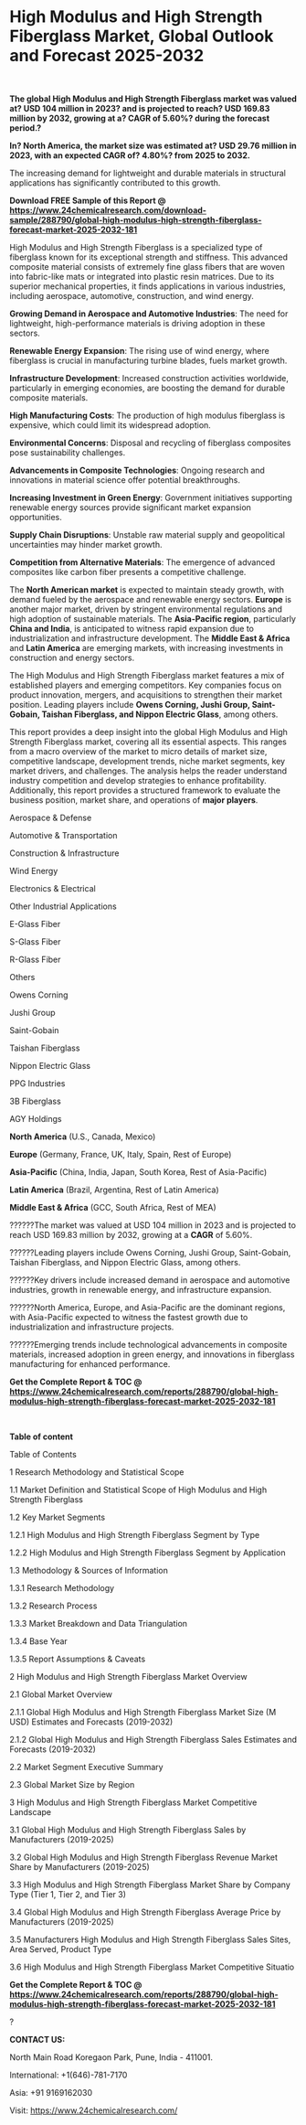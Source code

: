 <h1>High Modulus and High Strength Fiberglass Market, Global Outlook and Forecast 2025-2032</h1><br/><p><span style="font-size:14px"><strong>The global High Modulus and High Strength Fiberglass market was valued at? USD 104 million in 2023? and is projected to reach? USD 169.83 million by 2032, growing at a? <strong>CAGR</strong> of 5.60%? during the forecast period.? </strong></span></p>
 
 
 
 <p><span style="font-size:14px"><strong>In? North America, the market size was estimated at? USD 29.76 million in 2023, with an expected <strong>CAGR</strong> of? 4.80%? from 2025 to 2032.</strong></span></p>
 
 
 
 <p><span style="font-size:14px">The increasing demand for lightweight and durable materials in structural applications has significantly contributed to this growth.</span></p>
 
 
 
 <div><b>Download FREE Sample of this Report @ <a href="https://www.24chemicalresearch.com/download-sample/288790/global-high-modulus-high-strength-fiberglass-forecast-market-2025-2032-181">https://www.24chemicalresearch.com/download-sample/288790/global-high-modulus-high-strength-fiberglass-forecast-market-2025-2032-181</a></b></div>
 
 
 
 <p><span style="font-size:14px">High Modulus and High Strength Fiberglass is a specialized type of fiberglass known for its exceptional strength and stiffness. This advanced composite material consists of extremely fine glass fibers that are woven into fabric-like mats or integrated into plastic resin matrices. Due to its superior mechanical properties, it finds applications in various industries, including aerospace, automotive, construction, and wind energy.</span></p>
 
 
 
 <p><span style="font-size:14px"><strong>Growing Demand in Aerospace and Automotive Industries</strong>: The need for lightweight, high-performance materials is driving adoption in these sectors.</span></p>
 
 
 
 <p><span style="font-size:14px"><strong>Renewable Energy Expansion</strong>: The rising use of wind energy, where fiberglass is crucial in manufacturing turbine blades, fuels market growth.</span></p>
 
 
 
 <p><span style="font-size:14px"><strong>Infrastructure Development</strong>: Increased construction activities worldwide, particularly in emerging economies, are boosting the demand for durable composite materials.</span></p>
 
 
 
 <p><span style="font-size:14px"><strong>High Manufacturing Costs</strong>: The production of high modulus fiberglass is expensive, which could limit its widespread adoption.</span></p>
 
 
 
 <p><span style="font-size:14px"><strong>Environmental Concerns</strong>: Disposal and recycling of fiberglass composites pose sustainability challenges.</span></p>
 
 
 
 <p><span style="font-size:14px"><strong>Advancements in Composite Technologies</strong>: Ongoing research and innovations in material science offer potential breakthroughs.</span></p>
 
 
 
 <p><span style="font-size:14px"><strong>Increasing Investment in Green Energy</strong>: Government initiatives supporting renewable energy sources provide significant market expansion opportunities.</span></p>
 
 
 
 <p><span style="font-size:14px"><strong>Supply Chain Disruptions</strong>: Unstable raw material supply and geopolitical uncertainties may hinder market growth.</span></p>
 
 
 
 <p><span style="font-size:14px"><strong>Competition from Alternative Materials</strong>: The emergence of advanced composites like carbon fiber presents a competitive challenge.</span></p>
 
 
 
 <p><span style="font-size:14px">The <strong>North American market</strong> is expected to maintain steady growth, with demand fueled by the aerospace and renewable energy sectors. <strong>Europe</strong> is another major market, driven by stringent environmental regulations and high adoption of sustainable materials. The <strong>Asia-Pacific region</strong>, particularly <strong>China and India</strong>, is anticipated to witness rapid expansion due to industrialization and infrastructure development. The <strong>Middle East & Africa</strong> and <strong>Latin America</strong> are emerging markets, with increasing investments in construction and energy sectors.</span></p>
 
 
 
 <p><span style="font-size:14px">The High Modulus and High Strength Fiberglass market features a mix of established players and emerging competitors. Key companies focus on product innovation, mergers, and acquisitions to strengthen their market position. Leading players include <strong>Owens Corning, Jushi Group, Saint-Gobain, Taishan Fiberglass, and Nippon Electric Glass</strong>, among others.</span></p>
 
 
 
 <p><span style="font-size:14px">This report provides a deep insight into the global High Modulus and High Strength Fiberglass market, covering all its essential aspects. This ranges from a macro overview of the market to micro details of market size, competitive landscape, development trends, niche market segments, key market drivers, and challenges. The analysis helps the reader understand industry competition and develop strategies to enhance profitability. Additionally, this report provides a structured framework to evaluate the business position, market share, and operations of <strong>major players</strong>.</span></p>
 
 
 
 <p><span style="font-size:14px">Aerospace & Defense</span></p>
 
 
 
 <p><span style="font-size:14px">Automotive & Transportation</span></p>
 
 
 
 <p><span style="font-size:14px">Construction & Infrastructure</span></p>
 
 
 
 <p><span style="font-size:14px">Wind Energy</span></p>
 
 
 
 <p><span style="font-size:14px">Electronics & Electrical</span></p>
 
 
 
 <p><span style="font-size:14px">Other Industrial Applications</span></p>
 
 
 
 <p><span style="font-size:14px">E-Glass Fiber</span></p>
 
 
 
 <p><span style="font-size:14px">S-Glass Fiber</span></p>
 
 
 
 <p><span style="font-size:14px">R-Glass Fiber</span></p>
 
 
 
 <p><span style="font-size:14px">Others</span></p>
 
 
 
 <p><span style="font-size:14px">Owens Corning</span></p>
 
 
 
 <p><span style="font-size:14px">Jushi Group</span></p>
 
 
 
 <p><span style="font-size:14px">Saint-Gobain</span></p>
 
 
 
 <p><span style="font-size:14px">Taishan Fiberglass</span></p>
 
 
 
 <p><span style="font-size:14px">Nippon Electric Glass</span></p>
 
 
 
 <p><span style="font-size:14px">PPG Industries</span></p>
 
 
 
 <p><span style="font-size:14px">3B Fiberglass</span></p>
 
 
 
 <p><span style="font-size:14px">AGY Holdings</span></p>
 
 
 
 <p><span style="font-size:14px"><strong>North America</strong> (U.S., Canada, Mexico)</span></p>
 
 
 
 <p><span style="font-size:14px"><strong>Europe</strong> (Germany, France, UK, Italy, Spain, Rest of Europe)</span></p>
 
 
 
 <p><span style="font-size:14px"><strong>Asia-Pacific</strong> (China, India, Japan, South Korea, Rest of Asia-Pacific)</span></p>
 
 
 
 <p><span style="font-size:14px"><strong>Latin America</strong> (Brazil, Argentina, Rest of Latin America)</span></p>
 
 
 
 <p><span style="font-size:14px"><strong>Middle East & Africa</strong> (GCC, South Africa, Rest of MEA)</span></p>
 
 
 
 <p><span style="font-size:14px">??????The market was valued at USD 104 million in 2023 and is projected to reach USD 169.83 million by 2032, growing at a <strong>CAGR</strong> of 5.60%.</span></p>
 
 
 
 <p><span style="font-size:14px">??????Leading players include Owens Corning, Jushi Group, Saint-Gobain, Taishan Fiberglass, and Nippon Electric Glass, among others.</span></p>
 
 
 
 <p><span style="font-size:14px">??????Key drivers include increased demand in aerospace and automotive industries, growth in renewable energy, and infrastructure expansion.</span></p>
 
 
 
 <p><span style="font-size:14px">??????North America, Europe, and Asia-Pacific are the dominant regions, with Asia-Pacific expected to witness the fastest growth due to industrialization and infrastructure projects.</span></p>
 
 
 
 <p><span style="font-size:14px">??????Emerging trends include technological advancements in composite materials, increased adoption in green energy, and innovations in fiberglass manufacturing for enhanced performance.</span></p>
 
 
 
 <div><b>Get the Complete Report & TOC @ <a href="https://www.24chemicalresearch.com/reports/288790/global-high-modulus-high-strength-fiberglass-forecast-market-2025-2032-181">https://www.24chemicalresearch.com/reports/288790/global-high-modulus-high-strength-fiberglass-forecast-market-2025-2032-181</a></b></div>
 
 
 
 <p><br />
 
 <b>Table of content</b></p>
 
 
 
 <p>Table of Contents<br />
 
 1 Research Methodology and Statistical Scope<br />
 
 1.1 Market Definition and Statistical Scope of High Modulus and High Strength Fiberglass<br />
 
 1.2 Key Market Segments<br />
 
 1.2.1 High Modulus and High Strength Fiberglass Segment by Type<br />
 
 1.2.2 High Modulus and High Strength Fiberglass Segment by Application<br />
 
 1.3 Methodology & Sources of Information<br />
 
 1.3.1 Research Methodology<br />
 
 1.3.2 Research Process<br />
 
 1.3.3 Market Breakdown and Data Triangulation<br />
 
 1.3.4 Base Year<br />
 
 1.3.5 Report Assumptions & Caveats<br />
 
 2 High Modulus and High Strength Fiberglass Market Overview<br />
 
 2.1 Global Market Overview<br />
 
 2.1.1 Global High Modulus and High Strength Fiberglass Market Size (M USD) Estimates and Forecasts (2019-2032)<br />
 
 2.1.2 Global High Modulus and High Strength Fiberglass Sales Estimates and Forecasts (2019-2032)<br />
 
 2.2 Market Segment Executive Summary<br />
 
 2.3 Global Market Size by Region<br />
 
 3 High Modulus and High Strength Fiberglass Market Competitive Landscape<br />
 
 3.1 Global High Modulus and High Strength Fiberglass Sales by Manufacturers (2019-2025)<br />
 
 3.2 Global High Modulus and High Strength Fiberglass Revenue Market Share by Manufacturers (2019-2025)<br />
 
 3.3 High Modulus and High Strength Fiberglass Market Share by Company Type (Tier 1, Tier 2, and Tier 3)<br />
 
 3.4 Global High Modulus and High Strength Fiberglass Average Price by Manufacturers (2019-2025)<br />
 
 3.5 Manufacturers High Modulus and High Strength Fiberglass Sales Sites, Area Served, Product Type<br />
 
 3.6 High Modulus and High Strength Fiberglass Market Competitive Situatio</p>
 
 
 
 <div><b>Get the Complete Report & TOC @ <a href="https://www.24chemicalresearch.com/reports/288790/global-high-modulus-high-strength-fiberglass-forecast-market-2025-2032-181">https://www.24chemicalresearch.com/reports/288790/global-high-modulus-high-strength-fiberglass-forecast-market-2025-2032-181</a></b></div>
 
 
 
 <p>? </p>
 
 
 
 <p><b>CONTACT US:</b><br />
 
 North Main Road Koregaon Park, Pune, India - 411001.<br />
 
 International: +1(646)-781-7170<br />
 
 Asia: +91 9169162030<br />
 
 Visit: <a href="https://www.24chemicalresearch.com/">https://www.24chemicalresearch.com/</a></p>